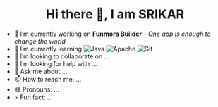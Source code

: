 <center>
  <h1>Hi there 👋, I am SRIKAR</h1>
</center>

<!--
**SRIKAR-B-S-S/SRIKAR-B-S-S** is a ✨ _special_ ✨ repository because its `README.md` (this file) appears on your GitHub profile.

Here are some ideas to get you started:
-->
- 🔭 I’m currently working on **Funmora Builder** - *One app is enough to change the world*
- 🌱 I’m currently learning ![Java](https://img.shields.io/badge/java-%23ED8B00.svg?style=for-the-badge&logo=java&logoColor=white) 	![Apache](https://img.shields.io/badge/apache-%23D42029.svg?style=for-the-badge&logo=apache&logoColor=white) ![Git](https://img.shields.io/badge/git-%23F05033.svg?style=for-the-badge&logo=git&logoColor=white)
- 👯 I’m looking to collaborate on ...
- 🤔 I’m looking for help with ...
- 💬 Ask me about ...
- 📫 How to reach me: ...
- 😄 Pronouns: ...
- ⚡ Fun fact: ...
